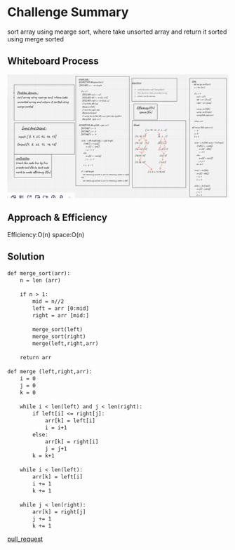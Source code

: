 # Challenge Summary
<!-- Description of the challenge -->
sort array using mearge sort, where take unsorted array and return it sorted using merge sorted
## Whiteboard Process
<!-- Embedded whiteboard image -->
![](mergeSort.PNG)
## Approach & Efficiency
<!-- What approach did you take? Why? What is the Big O space/time for this approach? -->
Efficiency:O(n)
space:O(n)
## Solution
<!-- Show how to run your code, and examples of it in action -->

```
def merge_sort(arr):
    n = len (arr)

    if n > 1:
        mid = n//2
        left = arr [0:mid]
        right = arr [mid:]

        merge_sort(left)
        merge_sort(right)
        merge(left,right,arr)

    return arr

def merge (left,right,arr):
    i = 0
    j = 0
    k = 0

    while i < len(left) and j < len(right):
        if left[i] <= right[j]:
            arr[k] = left[i]
            i = i+1
        else:
            arr[k] = right[i]
            j = j+1
        k = k+1

    while i < len(left):
        arr[k] = left[i]
        i += 1
        k += 1

    while j < len(right):
        arr[k] = right[j]
        j += 1
        k += 1
```


[pull_request](https://github.com/monaSalih/data-structures-and-algorithms/pull/36)
